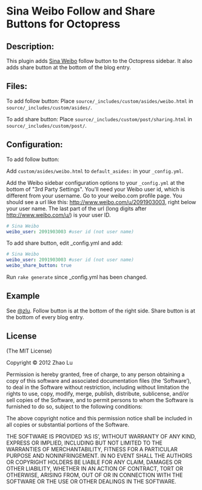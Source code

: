 Sina Weibo Follow and Share Buttons for Octopress
====

Description:
----
This plugin adds [Sina Weibo](http://weibo.com) follow button to the Octopress sidebar.
It also adds share button at the bottom of the blog entry.

Files:
----

To add follow button:
Place `source/_includes/custom/asides/weibo.html` in `source/_includes/custom/asides/`.

To add share button:
Place `source/_includes/custom/post/sharing.html` in `source/_includes/custom/post/`.

Configuration:
----

To add follow button:

Add `custom/asides/weibo.html` to `default_asides:` in your `_config.yml`.

Add the Weibo sidebar configuration options to your `_config.yml` at the bottom of "3rd Party
Settings". You'll need your Weibo user id, which is different from your username. Go to your weibo.com
profile page.  You should see a url like this: http://www.weibo.com/u/2091903003, right below your user name.
The last part of the url (long digits after http://www.weibo.com/u/) is your user ID.

```yaml
# Sina Weibo
weibo_user: 2091903003 #user id (not user name)
```

To add share button, edit _config.yml and add:

```yaml
# Sina Weibo
weibo_user: 2091903003 #user id (not user name)
weibo_share_button: true
```

Run `rake generate` since _config.yml has been changed.

Example
----

See [@zlu](http://www.zlu.me).  Follow button is at the bottom of the right side.  Share button is at the bottom
of every blog entry.

License
----

(The MIT License)

Copyright © 2012 Zhao Lu

Permission is hereby granted, free of charge, to any person obtaining a copy of this software and associated documentation files (the ‘Software’), to deal in the Software without restriction, including without limitation the rights to use, copy, modify, merge, publish, distribute, sublicense, and/or sell copies of the Software, and to permit persons to whom the Software is furnished to do so, subject to the following conditions:

The above copyright notice and this permission notice shall be included in all copies or substantial portions of the Software.

THE SOFTWARE IS PROVIDED ‘AS IS’, WITHOUT WARRANTY OF ANY KIND, EXPRESS OR IMPLIED, INCLUDING BUT NOT LIMITED TO THE WARRANTIES OF MERCHANTABILITY, FITNESS FOR A PARTICULAR PURPOSE AND NONINFRINGEMENT. IN NO EVENT SHALL THE AUTHORS OR COPYRIGHT HOLDERS BE LIABLE FOR ANY CLAIM, DAMAGES OR OTHER LIABILITY, WHETHER IN AN ACTION OF CONTRACT, TORT OR OTHERWISE, ARISING FROM, OUT OF OR IN CONNECTION WITH THE SOFTWARE OR THE USE OR OTHER DEALINGS IN THE SOFTWARE.